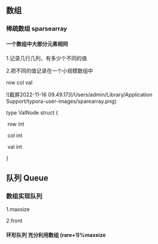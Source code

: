 ## 数组

### 稀疏数组 sparsearray

#### 一个数组中大部分元素相同

1.记录几行几列，有多少个不同的值

2.把不同的值记录在一个小规模数组中

row    col     val

![截屏2022-11-16 09.49.17](/Users/admin/Library/Application Support/typora-user-images/sparearray.png)

type ValNode struct {

​    row int

​    col int

​    val int

}

## 队列 Queue

### 数组实现队列

1.maxsize

2.front  

#### 环形队列 充分利用数组 (rare+1)%maxsize

